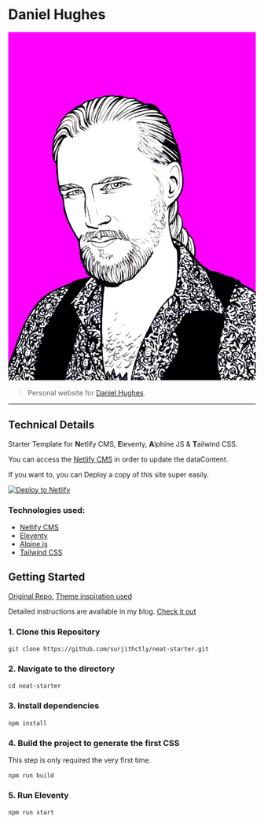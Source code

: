 # Daniel Hughes

![photo](src/static/img/banner.jpg)

> Personal website for [Daniel Hughes](https://danielhughes.netlify.app).

---

## Technical Details

Starter Template for **N**etlify CMS, **E**leventy, **A**lphine JS & **T**ailwind CSS.

You can access the [Netlify CMS](https://danielhughes.netlify.app/admin) in order to update the dataContent.

If you want to, you can Deploy a copy of this site super easily.

<a href="https://app.netlify.com/start/deploy?repository=https://github.com/cyrilf/danielhughes&amp;stack=cms"><img src="https://www.netlify.com/img/deploy/button.svg" alt="Deploy to Netlify" /></a>

### Technologies used:

- [Netlify CMS](https://www.netlifycms.org/)
- [Eleventy](https://www.11ty.dev/)
- [Alpine.js](https://github.com/alpinejs/alpine)
- [Tailwind CSS](https://tailwindcss.com/)

## Getting Started

[Original Repo.](https://github.com/surjithctly/neat-starter)
[Theme inspiration used](https://www.creative-tim.com/learning-lab/tailwind-starter-kit/presentation)

Detailed instructions are available in my blog. [Check it out](https://blog.surjithctly.in/neat-stack-create-a-static-website-with-netlify-cms-eleventy-alpinejs-and-tailwindcss)

### 1\. Clone this Repository

```
git clone https://github.com/surjithctly/neat-starter.git
```

### 2\. Navigate to the directory

```
cd neat-starter
```

### 3\. Install dependencies

```
npm install
```

### 4\. Build the project to generate the first CSS

This step is only required the very first time.

```
npm run build
```

### 5\. Run Eleventy

```
npm run start
```
